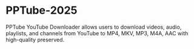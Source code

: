 # PPTube-2025
PPTube YouTube Downloader allows users to download videos, audio, playlists, and channels from YouTube to MP4, MKV, MP3, M4A, AAC with high-quality preserved.
